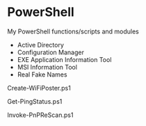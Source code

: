# PowerShell
My PowerShell functions/scripts and modules

- Active Directory
- Configuration Manager
- EXE Application Information Tool
- MSI Information Tool
- Real Fake Names

Create-WiFiPoster.ps1

Get-PingStatus.ps1

Invoke-PnPReScan.ps1
